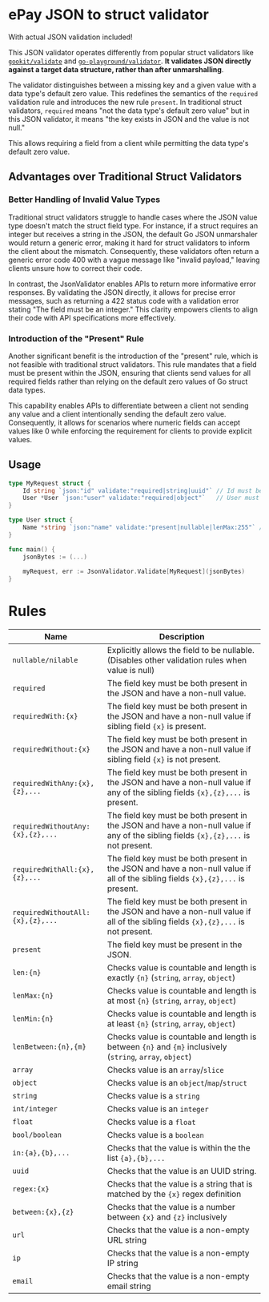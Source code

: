 # ePay JSON to struct validator
With actual JSON validation included!

This JSON validator operates differently from popular struct validators like [`gookit/validate`](https://github.com/gookit/validate) and [`go-playground/validator`](https://github.com/go-playground/validator). 
**It validates JSON directly against a target data structure, rather than after unmarshalling**.

The validator distinguishes between a missing key and a given value with a data type's default zero value. 
This redefines the semantics of the `required` validation rule and introduces the new rule `present`. 
In traditional struct validators, `required` means "not the data type's default zero value" 
but in this JSON validator, it means "the key exists in JSON and the value is not null."

This allows requiring a field from a client while permitting the data type's default zero value.

## Advantages over Traditional Struct Validators
### Better Handling of Invalid Value Types
Traditional struct validators struggle to handle cases where the JSON value type doesn't match the struct field type. 
For instance, if a struct requires an integer but receives a string in the JSON, the default Go JSON unmarshaler would return a generic error, making it hard for struct validators to inform the client about the mismatch. 
Consequently, these validators often return a generic error code 400 with a vague message like "invalid payload," leaving clients unsure how to correct their code.

In contrast, the JsonValidator enables APIs to return more informative error responses. 
By validating the JSON directly, it allows for precise error messages, such as returning a 422 status code with a validation error stating "The field must be an integer." 
This clarity empowers clients to align their code with API specifications more effectively.

### Introduction of the "Present" Rule
Another significant benefit is the introduction of the "present" rule, which is not feasible with traditional struct validators. 
This rule mandates that a field must be present within the JSON, ensuring that clients send values for all required fields rather than relying on the default zero values of Go struct data types.

This capability enables APIs to differentiate between a client not sending any value and a client intentionally sending the default zero value. 
Consequently, it allows for scenarios where numeric fields can accept values like 0 while enforcing the requirement for clients to provide explicit values.

## Usage
```go
type MyRequest struct {
    Id string `json:"id" validate:"required|string|uuid"` // Id must be present with non-null uuid string
    User *User `json:"user" validate:"required|object"`   // User must be present with non-null object value
}

type User struct {
    Name *string `json:"name" validate:"present|nullable|lenMax:255"` // Name must be present, but can be null or a string with a maximum length of 255 chars
}

func main() {
    jsonBytes := (...)
    
    myRequest, err := JsonValidator.Validate[MyRequest](jsonBytes)
}
```

# Rules
| Name                             | Description                                                                                                                         |
|----------------------------------|-------------------------------------------------------------------------------------------------------------------------------------|
| `nullable/nilable`               | Explicitly allows the field to be nullable. <br/>(Disables other validation rules when value is null)                               |
| `required`                       | The field key must be both present in the JSON and have a non-null value.                                                           |
| `requiredWith:{x}`               | The field key must be both present in the JSON and have a non-null value if sibling field `{x}` is present.                         |
| `requiredWithout:{x}`            | The field key must be both present in the JSON and have a non-null value if sibling field `{x}` is not present.                     |
| `requiredWithAny:{x},{z},...`    | The field key must be both present in the JSON and have a non-null value if any of the sibling fields `{x},{z},...` is present.     |
| `requiredWithoutAny:{x},{z},...` | The field key must be both present in the JSON and have a non-null value if any of the sibling fields `{x},{z},...` is not present. |
| `requiredWithAll:{x},{z},...`    | The field key must be both present in the JSON and have a non-null value if all of the sibling fields `{x},{z},...` is present.     |
| `requiredWithoutAll:{x},{z},...` | The field key must be both present in the JSON and have a non-null value if all of the sibling fields `{x},{z},...` is not present. |
| `present`                        | The field key must be present in the JSON.                                                                                          |
| `len:{n}`                        | Checks value is countable and length is exactly `{n}` (`string`, `array`, `object`)                                                 |
| `lenMax:{n}`                     | Checks value is countable and length is at most `{n}` (`string`, `array`, `object`)                                                 |
| `lenMin:{n}`                     | Checks value is countable and length is at least `{n}` (`string`, `array`, `object`)                                                |
| `lenBetween:{n},{m}`             | Checks value is countable and length is between `{n}` and `{m}` inclusively (`string`, `array`, `object`)                           |
| `array`                          | Checks value is an `array`/`slice`                                                                                                  |
| `object`                         | Checks value is an `object`/`map`/`struct`                                                                                          |
| `string`                         | Checks value is a `string`                                                                                                          |
| `int/integer`                    | Checks value is an `integer`                                                                                                        |
| `float`                          | Checks value is a `float`                                                                                                           |
| `bool/boolean`                   | Checks value is a `boolean`                                                                                                         |
| `in:{a},{b},...`                 | Checks that the value is within the the list `{a},{b},...`                                                                          |
| `uuid`                           | Checks that the value is an UUID string.                                                                                            |
| `regex:{x}`                      | Checks that the value is a string that is matched by the `{x}` regex definition                                                     |
| `between:{x},{z}`                | Checks that the value is a number between `{x}` and `{z}` inclusively                                                               |
| `url`                            | Checks that the value is a non-empty URL string                                                                                     |
| `ip`                             | Checks that the value is a non-empty IP string                                                                                      |
| `email`                          | Checks that the value is a non-empty email string                                                                                   |
